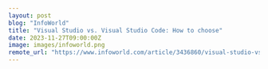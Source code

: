 ```yaml
---
layout: post
blog: "InfoWorld"
title: "Visual Studio vs. Visual Studio Code: How to choose"
date: 2023-11-27T09:00:00Z
image: images/infoworld.png
remote_url: "https://www.infoworld.com/article/3436860/visual-studio-vs-visual-studio-code-how-to-choose.html#tk.rss_applicationdevelopment"
---
```

